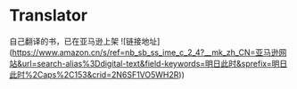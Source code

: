 # Translator
自己翻译的书，已在亚马逊上架
![链接地址]
(https://www.amazon.cn/s/ref=nb_sb_ss_ime_c_2_4?__mk_zh_CN=亚马逊网站&url=search-alias%3Ddigital-text&field-keywords=明日此时&sprefix=明日此时%2Caps%2C153&crid=2N6SF1VO5WH2R))
